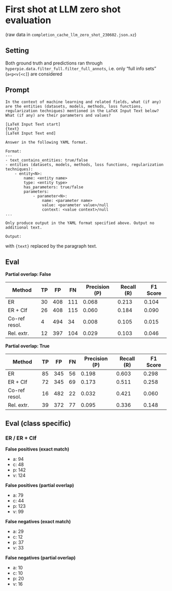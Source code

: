 # First shot at LLM zero shot evaluation

(raw data in `completion_cache_llm_zero_shot_230602.json.xz`)

## Setting

Both ground truth and predictions ran through `hyperpie.data.filter_full.filter_full_annots`, i.e. only “full info sets” (`a<p<v[<c]`) are considered

## Prompt

```
In the context of machine learning and related fields, what (if any) are the entities (datasets, models, methods, loss functions, regularization techniques) mentioned in the LaTeX Input Text below? What (if any) are their parameters and values?

[LaTeX Input Text start]
{text}
[LaTeX Input Text end]

Answer in the following YAML format.

Format:
---
- text_contains_entities: true/false
- entities (datasets, models, methods, loss functions, regularization techniques):
    - entity<N>:
        name: <entity name>
        type: <entity type>
        has_parameters: true/false
        parameters:
            - parameter<N>:
                name: <parameter name>
                value: <parameter value>/null
                context: <value context>/null
...

Only produce output in the YAML format specified above. Output no additional text.

Output:

```

with `{text}` replaced by the paragraph text.

## Eval

**Partial overlap: False**

| Method       | TP | FP | FN | Precision (P) | Recall (R) | F1 Score |
|--------------|----|----|----|---------------|------------|----------|
| ER           | 30 | 408| 111| 0.068         | 0.213      | 0.104    |
| ER + Clf     | 26 | 408| 115| 0.060         | 0.184      | 0.090    |
| Co-ref resol.| 4  | 494| 34 | 0.008         | 0.105      | 0.015    |
| Rel. extr.   | 12 | 397| 104| 0.029         | 0.103      | 0.046    |

**Partial overlap: True**

| Method       | TP | FP | FN | Precision (P) | Recall (R) | F1 Score |
|--------------|----|----|----|---------------|------------|----------|
| ER           | 85 | 345| 56 | 0.198         | 0.603      | 0.298    |
| ER + Clf     | 72 | 345| 69 | 0.173         | 0.511      | 0.258    |
| Co-ref resol.| 16 | 482| 22 | 0.032         | 0.421      | 0.060    |
| Rel. extr.   | 39 | 372| 77 | 0.095         | 0.336      | 0.148    |


## Eval (class specific)

### ER / ER + Clf

**False positives (exact match)**

* a: 94
* c: 48
* p: 142
* v: 124

**False positives (partial overlap)**

* a: 79
* c: 44
* p: 123
* v: 99

**False negatives (exact match)**

* a: 29
* c: 12
* p: 37
* v: 33

**False negatives (partial overlap)**

* a: 10
* c: 10
* p: 20
* v: 16
